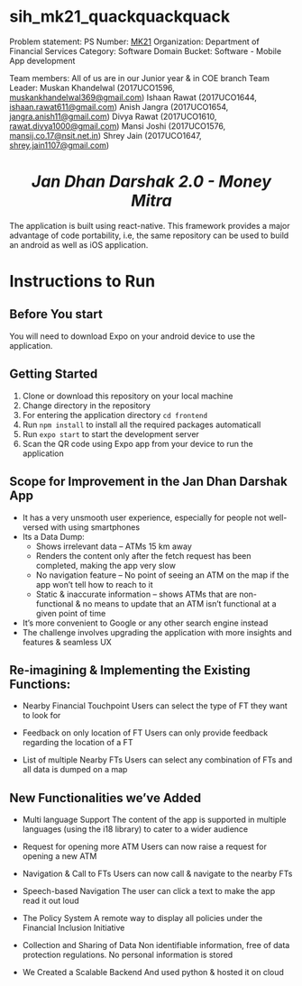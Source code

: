 # sih_mk21_quackquackquack
Problem statement: 
PS Number: [MK21](https://www.sih.gov.in/sih2020PS/MTA=/U29mdHdhcmU=/QWxs/QWxs)
Organization: Department of Financial Services
Category: Software
Domain Bucket: Software - Mobile App development

Team members: All of us are in our Junior year & in COE branch
Team Leader: Muskan Khandelwal (2017UCO1596, muskankhandelwal369@gmail.com)
Ishaan Rawat (2017UCO1644, ishaan.rawat611@gmail.com)
Anish Jangra (2017UCO1654, jangra.anish11@gmail.com)
Divya Rawat (2017UCO1610, rawat.divya1000@gmail.com)
Mansi Joshi (2017UCO1576, mansij.co.17@nsit.net.in)
Shrey Jain (2017UCO1647, shrey.jain1107@gmail.com)


# <center> *Jan Dhan Darshak 2.0 - Money Mitra* </center>
The application is built using react-native. This framework provides a major advantage of code portability, i.e, the same repository can be used to build an android as well as iOS application.

# Instructions to Run

## Before You start
You will need to download Expo on your android device to use the application.

## Getting Started
1. Clone or download this repository on your local machine
2. Change directory in the repository
3. For entering the application directory `cd frontend`
3. Run `npm install` to install all the required packages automaticall
4. Run `expo start` to start the development server
5. Scan the QR code using Expo app from your device to run the application

## Scope for Improvement in the Jan Dhan Darshak App 
- It has a very unsmooth user experience, especially for people not well-versed with using smartphones
- Its a Data Dump:
  - Shows irrelevant data – ATMs 15 km away
  - Renders the content only after the fetch request has been completed, making the app very slow
  - No navigation feature – No point of seeing an ATM on the map if the app won’t tell how to reach to it
  - Static & inaccurate information – shows ATMs that are non-functional & no means to update that an ATM isn’t functional at a given point of time
- It’s more convenient to Google or any other search engine instead
- The challenge involves upgrading the application with more insights and features & seamless UX

## Re-imagining & Implementing the Existing Functions: 
- Nearby Financial Touchpoint
Users can select the type of FT they want to look for

- Feedback on only location of FT
Users can only provide feedback regarding the location of a FT

- List of multiple Nearby FTs
Users can select any combination of  FTs and all data is dumped on a map

## New Functionalities we’ve Added
- Multi language Support
The content of the app is supported in multiple languages (using the i18 library) to cater to a wider audience

- Request for opening more ATM
Users can now raise a request for opening a new ATM

- Navigation & Call to FTs
Users can now call & navigate to the  nearby FTs

- Speech-based Navigation
The user can click a text to make the app read it out loud

- The Policy System
A remote way to display all policies under the Financial Inclusion Initiative

- Collection and Sharing of Data
Non identifiable information, free of data protection regulations. No personal information is stored

- We Created a Scalable Backend
And used python & hosted it on cloud
